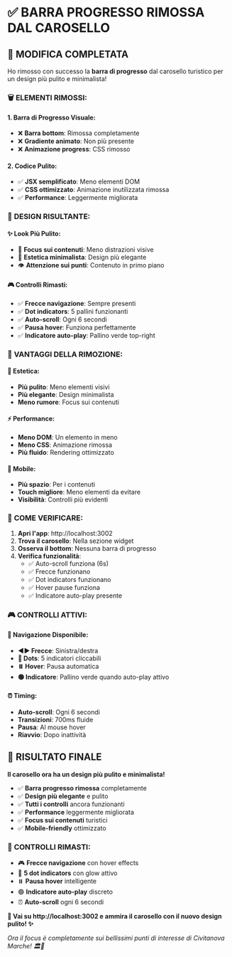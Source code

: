 # ✅ BARRA PROGRESSO RIMOSSA DAL CAROSELLO

## 🎯 **MODIFICA COMPLETATA**

Ho rimosso con successo la **barra di progresso** dal carosello turistico per un design più pulito e minimalista!

### 🗑️ **ELEMENTI RIMOSSI**:

#### **1. Barra di Progresso Visuale**:
- ❌ **Barra bottom**: Rimossa completamente
- ❌ **Gradiente animato**: Non più presente
- ❌ **Animazione progress**: CSS rimosso

#### **2. Codice Pulito**:
- ✅ **JSX semplificato**: Meno elementi DOM
- ✅ **CSS ottimizzato**: Animazione inutilizzata rimossa
- ✅ **Performance**: Leggermente migliorata

### 🎨 **DESIGN RISULTANTE**:

#### **✨ Look Più Pulito**:
- 🎯 **Focus sui contenuti**: Meno distrazioni visive
- 🎨 **Estetica minimalista**: Design più elegante
- 👁️ **Attenzione sui punti**: Contenuto in primo piano

#### **🎮 Controlli Rimasti**:
- ✅ **Frecce navigazione**: Sempre presenti
- ✅ **Dot indicators**: 5 pallini funzionanti
- ✅ **Auto-scroll**: Ogni 6 secondi
- ✅ **Pausa hover**: Funziona perfettamente
- ✅ **Indicatore auto-play**: Pallino verde top-right

### 🎯 **VANTAGGI DELLA RIMOZIONE**:

#### **🎨 Estetica**:
- **Più pulito**: Meno elementi visivi
- **Più elegante**: Design minimalista
- **Meno rumore**: Focus sui contenuti

#### **⚡ Performance**:
- **Meno DOM**: Un elemento in meno
- **Meno CSS**: Animazione rimossa
- **Più fluido**: Rendering ottimizzato

#### **📱 Mobile**:
- **Più spazio**: Per i contenuti
- **Touch migliore**: Meno elementi da evitare
- **Visibilità**: Controlli più evidenti

### 🎯 **COME VERIFICARE**:

1. **Apri l'app**: http://localhost:3002
2. **Trova il carosello**: Nella sezione widget
3. **Osserva il bottom**: Nessuna barra di progresso
4. **Verifica funzionalità**:
   - ✅ Auto-scroll funziona (6s)
   - ✅ Frecce funzionano
   - ✅ Dot indicators funzionano
   - ✅ Hover pause funziona
   - ✅ Indicatore auto-play presente

### 🎮 **CONTROLLI ATTIVI**:

#### **🎯 Navigazione Disponibile**:
- **◀️▶️ Frecce**: Sinistra/destra
- **🔘 Dots**: 5 indicatori cliccabili
- **⏸️ Hover**: Pausa automatica
- **🟢 Indicatore**: Pallino verde quando auto-play attivo

#### **⏰ Timing**:
- **Auto-scroll**: Ogni 6 secondi
- **Transizioni**: 700ms fluide
- **Pausa**: Al mouse hover
- **Riavvio**: Dopo inattività

## 🎉 **RISULTATO FINALE**

**Il carosello ora ha un design più pulito e minimalista!**

- ✅ **Barra progresso rimossa** completamente
- ✅ **Design più elegante** e pulito
- ✅ **Tutti i controlli** ancora funzionanti
- ✅ **Performance** leggermente migliorata
- ✅ **Focus sui contenuti** turistici
- ✅ **Mobile-friendly** ottimizzato

### 🎯 **CONTROLLI RIMASTI**:
- 🎮 **Frecce navigazione** con hover effects
- 🔘 **5 dot indicators** con glow attivo
- ⏸️ **Pausa hover** intelligente
- 🟢 **Indicatore auto-play** discreto
- ⏰ **Auto-scroll** ogni 6 secondi

**🎠 Vai su http://localhost:3002 e ammira il carosello con il nuovo design pulito! ✨**

*Ora il focus è completamente sui bellissimi punti di interesse di Civitanova Marche! 🏛️🌊*